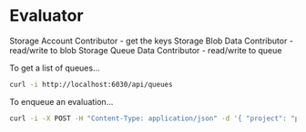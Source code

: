 # Evaluator

Storage Account Contributor - get the keys
Storage Blob Data Contributor - read/write to blob
Storage Queue Data Contributor - read/write to queue

To get a list of queues...

```bash
curl -i http://localhost:6030/api/queues
```

To enqueue an evaluation...

```bash
curl -i -X POST -H "Content-Type: application/json" -d '{ "project": "project-01", "experiment": "experiment-000", "set": "may-01-a" }' http://localhost:6030/api/queues/pelasne
```
